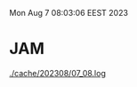 Mon Aug  7 08:03:06 EEST 2023
# JAM
<a href='./cache/202308/07_08.log'>./cache/202308/07_08.log</a>
